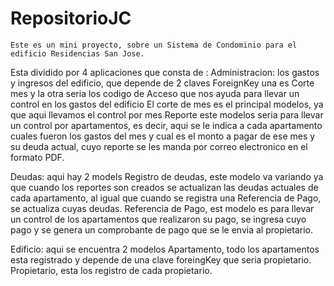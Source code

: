 # RepositorioJC

    Este es un mini proyecto, sobre un Sistema de Condominio para el edificio Residencias San Jose.
Esta dividido por 4 aplicaciones que consta de :
Administracion:
    los gastos y ingresos del edificio, que depende de 2 claves ForeignKey una es Corte mes y la otra seria los codigo de Acceso que nos ayuda para llevar un control en los gastos del edificio
    El corte de mes es el principal modelos, ya que aqui llevamos el control por mes 
    Reporte este modelos seria para llevar un control por apartamentos, es decir, aqui se le indica a cada apartamento cuales fueron los gastos del mes y cual es el monto a pagar de ese mes y su deuda actual, cuyo reporte se les manda por correo electronico en el formato PDF. 

Deudas: aqui hay 2 models 
    Registro de deudas, este modelo va variando ya que cuando los reportes son creados se actualizan las deudas actuales de cada apartamento, al igual que cuando se registra una Referencia de Pago, se actualiza cuyas deudas.
    Referencia de Pago, est modelo es para llevar un control de los apartamentos que realizaron su pago, se ingresa cuyo pago y se genera un comprobante de pago que se le envia al propietario. 

Edificio: aqui se encuentra 2 modelos
    Apartamento, todo los apartamentos esta registrado y depende de una clave foreingKey que seria propietario.
    Propietario, esta los registro de cada propietario.

